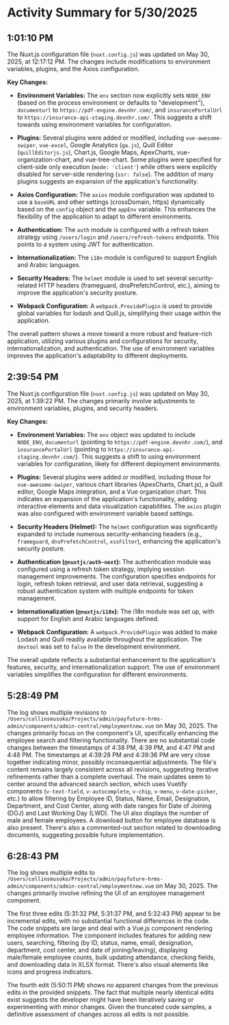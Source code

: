 # Activity Summary for 5/30/2025

## 1:01:10 PM
The Nuxt.js configuration file (`nuxt.config.js`) was updated on May 30, 2025, at 12:17:12 PM.  The changes include modifications to environment variables, plugins, and the Axios configuration.

**Key Changes:**

* **Environment Variables:**  The `env` section now explicitly sets `NODE_ENV` (based on the process environment or defaults to "development"),  `documenturl` to `https://pdf-engine.devnhr.com/`, and `insurancePortalUrl` to `https://insurance-api-staging.devnhr.com/`.  This suggests a shift towards using environment variables for configuration.

* **Plugins:** Several plugins were added or modified, including `vue-awesome-swiper`, `vue-excel`, Google Analytics (`ga.js`), Quill Editor (`quillEditorjs.js`), Chart.js, Google Maps, ApexCharts,  vue-organization-chart, and vue-tree-chart.  Some plugins were specified for client-side only execution (`mode: 'client'`) while others were explicitly disabled for server-side rendering (`ssr: false`). The addition of many plugins suggests an expansion of the application's functionality.

* **Axios Configuration:** The `axios` module configuration was updated to use a `baseURL` and other settings (crossDomain, https) dynamically based on the `config` object and the `appEnv` variable.  This enhances the flexibility of the application to adapt to different environments.

* **Authentication:** The `auth` module is configured with a refresh token strategy using  `/users/login` and `/users/refresh-tokens` endpoints. This points to a system using JWT for authentication.

* **Internationalization:** The `i18n` module is configured to support English and Arabic languages.

* **Security Headers:** The `helmet` module is used to set several security-related HTTP headers (frameguard, dnsPrefetchControl, etc.), aiming to improve the application's security posture.

* **Webpack Configuration:** A `webpack.ProvidePlugin` is used to provide global variables for lodash and Quill.js, simplifying their usage within the application.


The overall pattern shows a move toward a more robust and feature-rich application, utilizing various plugins and configurations for security, internationalization, and authentication. The use of environment variables improves the application's adaptability to different deployments.


## 2:39:54 PM
The Nuxt.js configuration file (`nuxt.config.js`) was updated on May 30, 2025, at 1:39:22 PM.  The changes primarily involve adjustments to environment variables, plugins, and security headers.

**Key Changes:**

* **Environment Variables:** The `env` object was updated to include `NODE_ENV`, `documenturl` (pointing to `https://pdf-engine.devnhr.com/`), and `insurancePortalUrl` (pointing to `https://insurance-api-staging.devnhr.com/`).  This suggests a shift to using environment variables for configuration, likely for different deployment environments.

* **Plugins:** Several plugins were added or modified,  including those for `vue-awesome-swiper`, various chart libraries (ApexCharts, Chart.js),  a Quill editor, Google Maps integration, and a Vue organization chart. This indicates an expansion of the application's functionality, adding interactive elements and data visualization capabilities. The `axios` plugin was also configured with environment variable based settings.

* **Security Headers (Helmet):**  The `helmet` configuration was significantly expanded to include numerous security-enhancing headers (e.g., `frameguard`, `dnsPrefetchControl`, `xssFilter`), enhancing the application's security posture.

* **Authentication (`@nuxtjs/auth-next`):** The authentication module was configured using a refresh token strategy, implying session management improvements.  The configuration specifies endpoints for login, refresh token retrieval, and user data retrieval, suggesting a robust authentication system with multiple endpoints for token management.

* **Internationalization (`@nuxtjs/i18n`):**  The i18n module was set up, with support for English and Arabic languages defined.

* **Webpack Configuration:** A `webpack.ProvidePlugin` was added to make Lodash and Quill readily available throughout the application.  The `devtool` was set to `false` in the development environment.

The overall update reflects a substantial enhancement to the application's features, security, and internationalization support. The use of environment variables simplifies the configuration for different environments.


## 5:28:49 PM
The log shows multiple revisions to `/Users/collinsmusoko/Projects/admin/payfuture-hrms-admin/components/admin-central/employmentnew.vue` on May 30, 2025.  The changes primarily focus on the component's UI, specifically enhancing the employee search and filtering functionality.  There are no substantial code changes between the timestamps of 4:38 PM, 4:39 PM, and 4:47 PM and 4:48 PM. The timestamps at 4:39:28 PM and 4:39:36 PM are very close together indicating minor, possibly inconsequential adjustments. The file's content remains largely consistent across all revisions, suggesting iterative refinements rather than a complete overhaul.  The main updates seem to center around the advanced search section,  which uses Vuetify components (`v-text-field`, `v-autocomplete`, `v-chip`, `v-menu`, `v-date-picker`, etc.) to allow filtering by Employee ID, Status, Name, Email, Designation, Department, and Cost Center, along with date ranges for Date of Joining (DOJ) and Last Working Day (LWD).  The UI also displays the number of male and female employees. A download button for employee database  is also present. There's also a commented-out section related to downloading documents, suggesting possible future implementation.


## 6:28:43 PM
The log shows multiple edits to `/Users/collinsmusoko/Projects/admin/payfuture-hrms-admin/components/admin-central/employmentnew.vue`  on May 30, 2025.  The changes primarily involve refining the UI of an employee management component.

The first three edits (5:31:32 PM, 5:31:37 PM, and 5:32:43 PM) appear to be incremental edits, with no substantial functional differences in the code.  The code snippets are large and deal with a Vue.js component rendering employee information. The component includes features for adding new users, searching, filtering (by ID, status, name, email, designation, department, cost center, and date of joining/leaving), displaying male/female employee counts, bulk updating attendance, checking fields, and downloading data in XLSX format.  There's also visual elements like icons and progress indicators.

The fourth edit (5:50:11 PM) shows no apparent changes from the previous edits in the provided snippets.  The fact that multiple nearly identical edits exist suggests the developer might have been iteratively saving or experimenting with minor changes.  Given the truncated code samples, a definitive assessment of changes across all edits is not possible.
